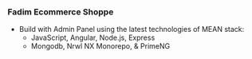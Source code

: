 ### Fadim Ecommerce Shoppe
- Build with Admin Panel using the latest technologies of MEAN stack: 
  - JavaScript, Angular, Node.js, Express
  - Mongodb, Nrwl NX Monorepo, & PrimeNG